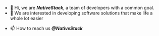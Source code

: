 - 👋 Hi, we are ***NativeStack***, a team of developers with a common goal.
- 👀 We are interested in developing software solutions that make life a whole lot easier
<!-- - 💞️ we are looking to collaborate on ... -->
- 📫 How to reach us ***@NativeStack***

<!---
RentASpace/RentASpace is a ✨ special ✨ repository because its `README.md` (this file) appears on your GitHub profile.
You can click the Preview link to take a look at your changes.
--->
